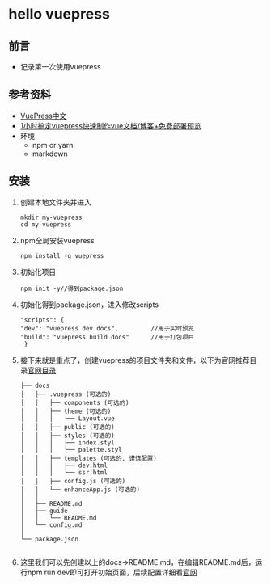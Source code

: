 # hello vuepress
## 前言
* 记录第一次使用vuepress
## 参考资料
  * [VuePress中文](https://vuepress.vuejs.org/zh/)
  * [1小时搞定vuepress快速制作vue文档/博客+免费部署预览](https://juejin.im/post/5dce1e0e5188254eda3936c5)
  * 环境
    * npm or yarn
    * markdown
## 安装
1. 创建本地文件夹并进入
   ```
   mkdir my-vuepress
   cd my-vuepress
   ```
2. npm全局安装vuepress
    ```
    npm install -g vuepress
   ```
3. 初始化项目
    ```
    npm init -y//得到package.json
   ```
4. 初始化得到package.json，进入修改scripts
     ```
    "scripts": {
    "dev": "vuepress dev docs",         //用于实时预览
    "build": "vuepress build docs"      //用于打包项目
      }
   ```
5. 接下来就是重点了，创建vuepress的项目文件夹和文件，以下为官网推荐目录[官网目录](https://vuepress.vuejs.org/zh/guide/directory-structure.html)
      ```
      ├── docs
      │   ├── .vuepress (可选的)
      │   │   ├── components (可选的)
      │   │   ├── theme (可选的)
      │   │   │   └── Layout.vue
      │   │   ├── public (可选的)
      │   │   ├── styles (可选的)
      │   │   │   ├── index.styl
      │   │   │   └── palette.styl
      │   │   ├── templates (可选的, 谨慎配置)
      │   │   │   ├── dev.html
      │   │   │   └── ssr.html
      │   │   ├── config.js (可选的)
      │   │   └── enhanceApp.js (可选的)
      │   │ 
      │   ├── README.md
      │   ├── guide
      │   │   └── README.md
      │   └── config.md
      │ 
      └── package.json


      ```
6. 这里我们可以先创建以上的docs->README.md，在编辑README.md后，运行npm run dev即可打开初始页面，后续配置详细看[官网](https://vuepress.vuejs.org/zh/guide/directory-structure.html)